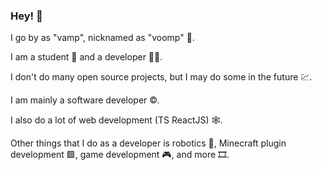 ### Hey! 👋

I   go by as "vamp", nicknamed as "voomp" 👦.

I   am a student 📔 and a developer 👨‍💻.

I   don't do many open source projects, but I may do some in the future 💹.

I   am mainly a software developer ©.

I   also do a lot of web development (TS ReactJS) 🕸.



Other things that I do as a developer is robotics 🤖, Minecraft plugin development 🟩, game development 🎮, and more 🎞.
